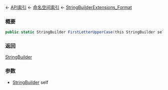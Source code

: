 ← [API索引](Api-Index) ← [命名空间索引](Namespace-Index) ← [StringBuilderExtensions_Format](System.Text.StringBuilderExtensions_Format)

### 概要

```csharp
public static StringBuilder FirstLetterUpperCase(this StringBuilder self)
```

### 返回

[StringBuilder](https://docs.microsoft.com/en-us/dotnet/api/System.Text.StringBuilder?view=netframework-4.6)

### 参数

* [StringBuilder](https://docs.microsoft.com/en-us/dotnet/api/System.Text.StringBuilder?view=netframework-4.6) self
